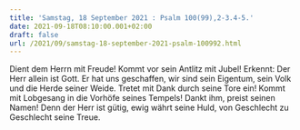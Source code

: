 ```yaml
---
title: 'Samstag, 18 September 2021 : Psalm 100(99),2-3.4-5.'
date: 2021-09-18T08:10:00.001+02:00
draft: false
url: /2021/09/samstag-18-september-2021-psalm-100992.html
---
```


Dient dem Herrn mit Freude! Kommt vor sein Antlitz mit Jubel! Erkennt: Der Herr allein ist Gott. Er hat uns geschaffen, wir sind sein Eigentum, sein Volk und die Herde seiner Weide. Tretet mit Dank durch seine Tore ein! Kommt mit Lobgesang in die Vorhöfe seines Tempels! Dankt ihm, preist seinen Namen! Denn der Herr ist gütig, ewig währt seine Huld, von Geschlecht zu Geschlecht seine Treue.